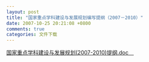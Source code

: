 ```yaml
---
layout: post
title: "国家重点学科建设与发展规划编写提纲（2007－2010）"
date: 2007-10-25 20:21:08 +0800
comments: true
categories: 文件下载
---
```


[国家重点学科建设与发展规划(2007-2010)提纲.doc　](http://985.nju.edu.cn/ewebeditor/UploadFile/2007102533323280.doc)
